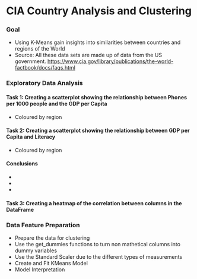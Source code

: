 # CIA Country Analysis and Clustering

### Goal

+ Using K-Means gain insights into similarities between countries and regions of the World
+ Source: All these data sets are made up of data from the US government. 
https://www.cia.gov/library/publications/the-world-factbook/docs/faqs.html

### Exploratory Data Analysis

#### Task 1: Creating a scatterplot showing the relationship between Phones per 1000 people and the GDP per Capita

+ Coloured by region

#### Task 2: Creating a scatterplot showing the relationship between GDP per Capita and Literacy

+ Coloured by region

#### Conclusions

+ 
+ 
+ 

#### Task 3: Creating a heatmap of the correlation between columns in the DataFrame


### Data Feature Preparation

+ Prepare the data for clustering
+ Use the get_dummies functions to turn non mathetical columns into dummy variables
+ Use the Standard Scaler due to the different types of measurements
+ Create and Fit KMeans Model
+ Model Interpretation
